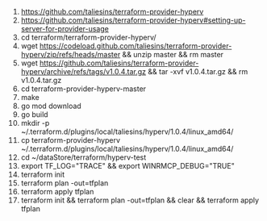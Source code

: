 1. https://github.com/taliesins/terraform-provider-hyperv
2. https://github.com/taliesins/terraform-provider-hyperv#setting-up-server-for-provider-usage
3. cd terraform/terraform-provider-hyperv/
4. wget https://codeload.github.com/taliesins/terraform-provider-hyperv/zip/refs/heads/master && unzip master && rm master
4. wget https://github.com/taliesins/terraform-provider-hyperv/archive/refs/tags/v1.0.4.tar.gz && tar -xvf v1.0.4.tar.gz && rm v1.0.4.tar.gz
5. cd terraform-provider-hyperv-master
6. make
7. go mod download
8. go build
9. mkdir -p ~/.terraform.d/plugins/local/taliesins/hyperv/1.0.4/linux_amd64/
9. cp terraform-provider-hyperv ~/.terraform.d/plugins/local/taliesins/hyperv/1.0.4/linux_amd64/
10. cd ~/dataStore/terraform/hyperv-test
11. export TF_LOG="TRACE" && export WINRMCP_DEBUG="TRUE"
12. terraform init
13. terraform plan -out=tfplan
14. terraform apply tfplan
15. terraform init && terraform plan -out=tfplan && clear && terraform apply tfplan